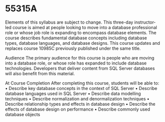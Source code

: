 # 55315A
Elements of this syllabus are subject to change.
This three-day instructor-led course is aimed at people looking to move into a database professional role or whose job role is expanding to encompass database elements. The course describes fundamental database concepts including database types, database languages, and database designs. This course updates and replaces course 10985C previously published under the same title.

Audience
The primary audience for this course is people who are moving into a database role, or whose role has expanded to include database technologies. Developers that deliver content from SQL Server databases will also benefit from this material.

At Course Completion
After completing this course, students will be able to:
• Describe key database concepts in the context of SQL Server
• Describe database languages used in SQL Server
• Describe data modelling techniques
• Describe normalization and denormalization techniques
• Describe relationship types and effects in database design
• Describe the effects of database design on performance
• Describe commonly used database objects
